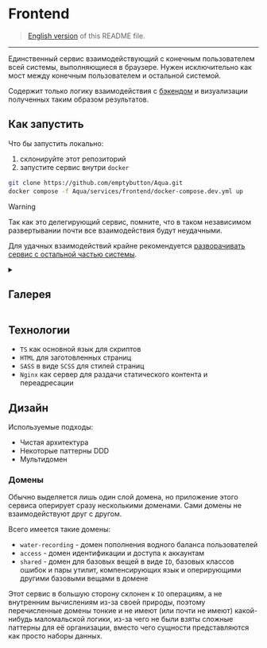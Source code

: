 # Frontend
> [English version](https://github.com/emptybutton/Aqua/blob/main/services/frontend/README.eng.md) of this README file.
_____


Единственный сервис взаимодействующий с конечным пользователем всей системы, выполняющиеся в браузере.
Нужен исключительно как мост между конечным пользователем и остальной системой.

Содержит только логику взаимодействия с [бэкендом](https://github.com/emptybutton/Aqua/blob/main/services/backend) и визуализации полученных таким образом результатов.

## Как запустить
Что бы запустить локально:
1. склонируйте этот репозиторий
2. запустите сервис внутри `docker`

```bash
git clone https://github.com/emptybutton/Aqua.git
docker compose -f Aqua/services/frontend/docker-compose.dev.yml up
```

> [!WARNING]
> Так как это делегирующий сервис, помните, что в таком независимом развертывании почти все взаимодействия будут неудачными.
> 
> Для удачных взаимодействий крайне рекомендуется [разворачивать сервис с остальной частью системы](https://github.com/emptybutton/Aqua/tree/main#%D0%BA%D0%B0%D0%BA-%D0%B7%D0%B0%D0%BF%D1%83%D1%81%D1%82%D0%B8%D1%82%D1%8C).

<details>
  <summary><h2>Галерея</h2></summary>
  <table>
    <tr>
      <th>Страница входа</th>
    </tr>
    <tr>
      <td><img src="https://github.com/emptybutton/Aqua/blob/main/services/frontend/assets/pages/login-page-view.jpg?raw=true" width="240"/></td>
    </tr>
  </table>
</details>

## Технологии
- `TS` как основной язык для скриптов
- `HTML` для заготовленных страниц
- `SASS` в виде `SCSS` для стилей страниц
- `Nginx` как сервер для раздачи статического контента и переадресации

## Дизайн
Используемые подходы:
- Чистая архитектура
- Некоторые паттерны DDD
- Мультидомен

### Домены
Обычно выделяется лишь один слой домена, но приложение этого сервиса оперирует сразу несколькими доменами.
Сами домены не взаимодействуют друг с другом.

Всего имеется такие домены:
- `water-recording` - домен пополнения водного баланса пользователей
- `access` - домен идентификации и доступа к аккаунтам
- `shared` - домен для базовых вещей в виде `ID`, базовых классов ошибок и пары утилит, компенсирующих язык и оперирующими другими базовыми вещами в домене

Этот сервис в большую сторону склонен к `IO` операциям, а не внутренним вычислениям из-за своей природы, поэтому перечисленные домены тонкие и не имеют (или почти не имеют) какой-нибудь маломальской логики, из-за чего не были взяты сложные паттерны для её организации, вместо чего сущности представляются как просто наборы данных.
